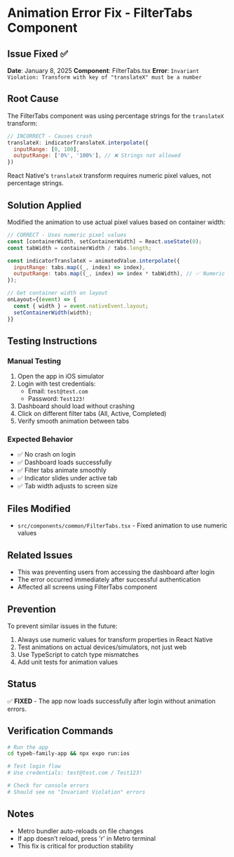 # Animation Error Fix - FilterTabs Component

## Issue Fixed ✅
**Date**: January 8, 2025
**Component**: FilterTabs.tsx
**Error**: `Invariant Violation: Transform with key of "translateX" must be a number`

## Root Cause
The FilterTabs component was using percentage strings for the `translateX` transform:
```javascript
// INCORRECT - Causes crash
translateX: indicatorTranslateX.interpolate({
  inputRange: [0, 100],
  outputRange: ['0%', '100%'], // ❌ Strings not allowed
})
```

React Native's `translateX` transform requires numeric pixel values, not percentage strings.

## Solution Applied
Modified the animation to use actual pixel values based on container width:

```javascript
// CORRECT - Uses numeric pixel values
const [containerWidth, setContainerWidth] = React.useState(0);
const tabWidth = containerWidth / tabs.length;

const indicatorTranslateX = animatedValue.interpolate({
  inputRange: tabs.map((_, index) => index),
  outputRange: tabs.map((_, index) => index * tabWidth), // ✅ Numeric values
});

// Get container width on layout
onLayout={(event) => {
  const { width } = event.nativeEvent.layout;
  setContainerWidth(width);
}}
```

## Testing Instructions

### Manual Testing
1. Open the app in iOS simulator
2. Login with test credentials:
   - Email: `test@test.com`
   - Password: `Test123!`
3. Dashboard should load without crashing
4. Click on different filter tabs (All, Active, Completed)
5. Verify smooth animation between tabs

### Expected Behavior
- ✅ No crash on login
- ✅ Dashboard loads successfully
- ✅ Filter tabs animate smoothly
- ✅ Indicator slides under active tab
- ✅ Tab width adjusts to screen size

## Files Modified
- `src/components/common/FilterTabs.tsx` - Fixed animation to use numeric values

## Related Issues
- This was preventing users from accessing the dashboard after login
- The error occurred immediately after successful authentication
- Affected all screens using FilterTabs component

## Prevention
To prevent similar issues in the future:
1. Always use numeric values for transform properties in React Native
2. Test animations on actual devices/simulators, not just web
3. Use TypeScript to catch type mismatches
4. Add unit tests for animation values

## Status
✅ **FIXED** - The app now loads successfully after login without animation errors.

## Verification Commands
```bash
# Run the app
cd typeb-family-app && npx expo run:ios

# Test login flow
# Use credentials: test@test.com / Test123!

# Check for console errors
# Should see no "Invariant Violation" errors
```

## Notes
- Metro bundler auto-reloads on file changes
- If app doesn't reload, press 'r' in Metro terminal
- This fix is critical for production stability